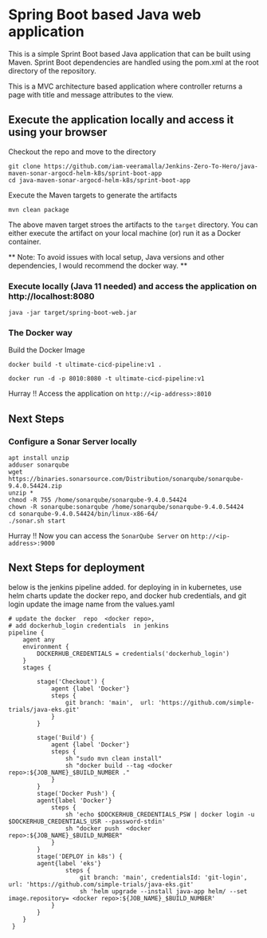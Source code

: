 # Spring Boot based Java web application
 
This is a simple Sprint Boot based Java application that can be built using Maven. Sprint Boot dependencies are handled using the pom.xml 
at the root directory of the repository.

This is a MVC architecture based application where controller returns a page with title and message attributes to the view.

## Execute the application locally and access it using your browser

Checkout the repo and move to the directory

```
git clone https://github.com/iam-veeramalla/Jenkins-Zero-To-Hero/java-maven-sonar-argocd-helm-k8s/sprint-boot-app
cd java-maven-sonar-argocd-helm-k8s/sprint-boot-app
```

Execute the Maven targets to generate the artifacts

```
mvn clean package
```

The above maven target stroes the artifacts to the `target` directory. You can either execute the artifact on your local machine
(or) run it as a Docker container.

** Note: To avoid issues with local setup, Java versions and other dependencies, I would recommend the docker way. **


### Execute locally (Java 11 needed) and access the application on http://localhost:8080

```
java -jar target/spring-boot-web.jar
```

### The Docker way

Build the Docker Image

```
docker build -t ultimate-cicd-pipeline:v1 .
```

```
docker run -d -p 8010:8080 -t ultimate-cicd-pipeline:v1
```

Hurray !! Access the application on `http://<ip-address>:8010`


## Next Steps

### Configure a Sonar Server locally

```
apt install unzip
adduser sonarqube
wget https://binaries.sonarsource.com/Distribution/sonarqube/sonarqube-9.4.0.54424.zip
unzip *
chmod -R 755 /home/sonarqube/sonarqube-9.4.0.54424
chown -R sonarqube:sonarqube /home/sonarqube/sonarqube-9.4.0.54424
cd sonarqube-9.4.0.54424/bin/linux-x86-64/
./sonar.sh start
```

Hurray !! Now you can access the `SonarQube Server` on `http://<ip-address>:9000` 

## Next Steps for deployment
below is the jenkins pipeline added.
for deploying in in kubernetes, use helm charts
update the docker repo, and docker hub credentials, and git login
update the image name from the values.yaml 

```
# update the docker  repo  <docker repo>, 
# add dockerhub_login credentials  in jenkins
pipeline {
    agent any
	environment {
		DOCKERHUB_CREDENTIALS = credentials('dockerhub_login')
	}
    stages {      
       
        stage('Checkout') {
            agent {label 'Docker'}
			steps {
				git branch: 'main',  url: 'https://github.com/simple-trials/java-eks.git'
            }
		}
   	
        stage('Build') {
            agent {label 'Docker'}
            steps {
				sh "sudo mvn clean install"
				sh "docker build --tag <docker repo>:${JOB_NAME}_$BUILD_NUMBER ."
			}	
        }	
		stage('Docker Push') { 
		agent{label 'Docker'}
			steps {
				sh 'echo $DOCKERHUB_CREDENTIALS_PSW | docker login -u $DOCKERHUB_CREDENTIALS_USR --password-stdin'
				sh "docker push  <docker repo>:${JOB_NAME}_$BUILD_NUMBER"
			} 
        }
		stage('DEPLOY in k8s') {
		agent{label 'eks'}
				steps {
				    git branch: 'main', credentialsId: 'git-login', url: 'https://github.com/simple-trials/java-eks.git'
					sh 'helm upgrade --install java-app helm/ --set image.repository= <docker repo>:${JOB_NAME}_$BUILD_NUMBER'
			}
		} 
	}
 }
```


